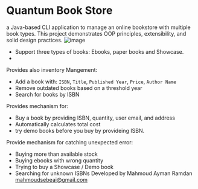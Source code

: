 # Quantum Book Store
a Java-based CLI application to manage an online bookstore with multiple book types. This project demonstrates OOP principles, extensibility, and solid design practices.
![image](https://github.com/user-attachments/assets/7585bb56-b7ff-40be-9363-cb6968c849d6)
- Support three types of books: Ebooks, paper books and Showcase.
- 
Provides also inventory Mangement:
- Add a book with: `ISBN`, `Title`, `Published Year`, `Price`, `Author Name`
- Remove outdated books based on a threshold year
- Search for books by ISBN

Provides mechanism for:
- Buy a book by providing ISBN, quantity, user email, and address
- Automatically calculates total cost
- try demo books before you buy by provideing ISBN.

Provide mechanism for catching unexpected error:
- Buying more than available stock
- Buying ebooks with wrong quantity
- Trying to buy a Showcase / Demo book
- Searching for unknown ISBNs
Developed by Mahmoud Ayman Ramdan mahmoudsebeai@gmail.com
